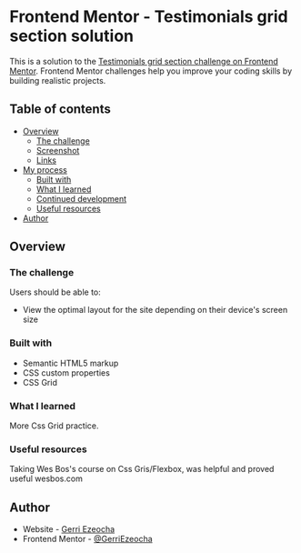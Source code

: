 # Frontend Mentor - Testimonials grid section solution

This is a solution to the [Testimonials grid section challenge on Frontend Mentor](https://www.frontendmentor.io/challenges/testimonials-grid-section-Nnw6J7Un7). Frontend Mentor challenges help you improve your coding skills by building realistic projects. 

## Table of contents

- [Overview](#overview)
  - [The challenge](#the-challenge)
  - [Screenshot](#screenshot)
  - [Links](#links)
- [My process](#my-process)
  - [Built with](#built-with)
  - [What I learned](#what-i-learned)
  - [Continued development](#continued-development)
  - [Useful resources](#useful-resources)
- [Author](#author)

## Overview

### The challenge

Users should be able to:

- View the optimal layout for the site depending on their device's screen size


### Built with

- Semantic HTML5 markup
- CSS custom properties
- CSS Grid

### What I learned
More Css Grid practice.



### Useful resources

Taking Wes Bos's course on Css Gris/Flexbox, was helpful and proved useful
wesbos.com

## Author

- Website - [Gerri Ezeocha](https://www.your-site.com)
- Frontend Mentor - [@GerriEzeocha](https://www.frontendmentor.io/profile/GerriEzeocha)


